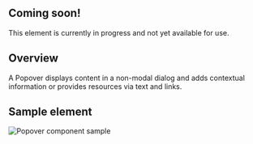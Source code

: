 ## Coming soon!

This element is currently in progress and not yet available for use.

## Overview

A Popover displays content in a non-modal dialog and adds contextual
information or provides resources via text and links.

## Sample element

<uxdot-example width-adjustment="424px">
  <img src="{{ './popover-sample-component.svg' | url }}" alt="Popover component sample">
</uxdot-example>
